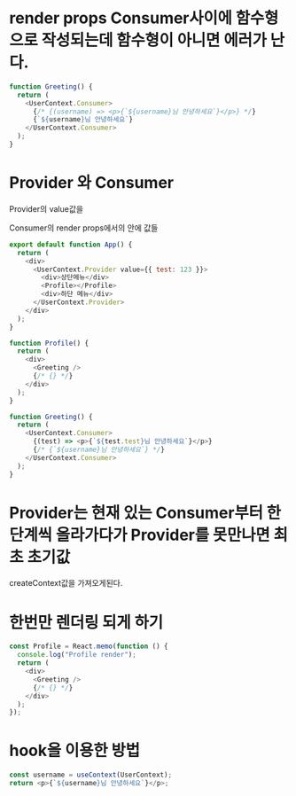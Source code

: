 # render props Consumer사이에 함수형으로 작성되는데 함수형이 아니면 에러가 난다.

```js
function Greeting() {
  return (
    <UserContext.Consumer>
      {/* {(username) => <p>{`${username}님 안녕하세요`}</p>} */}
      {`${username}님 안녕하세요`}
    </UserContext.Consumer>
  );
}
```

# Provider 와 Consumer

Provider의 value값을

Consumer의 render props에서의 안에 값들

```js
export default function App() {
  return (
    <div>
      <UserContext.Provider value={{ test: 123 }}>
        <div>상단메뉴</div>
        <Profile></Profile>
        <div>하단 메뉴</div>
      </UserContext.Provider>
    </div>
  );
}

function Profile() {
  return (
    <div>
      <Greeting />
      {/* {} */}
    </div>
  );
}

function Greeting() {
  return (
    <UserContext.Consumer>
      {(test) => <p>{`${test.test}님 안녕하세요`}</p>}
      {/* {`${username}님 안녕하세요`} */}
    </UserContext.Consumer>
  );
}
```

# Provider는 현재 있는 Consumer부터 한단계씩 올라가다가 Provider를 못만나면 최초 초기값

createContext값을 가져오게된다.

# 한번만 렌더링 되게 하기

```js
const Profile = React.memo(function () {
  console.log("Profile render");
  return (
    <div>
      <Greeting />
      {/* {} */}
    </div>
  );
});
```

# hook을 이용한 방법

```js
const username = useContext(UserContext);
return <p>{`${username}님 안녕하세요`}</p>;
```
